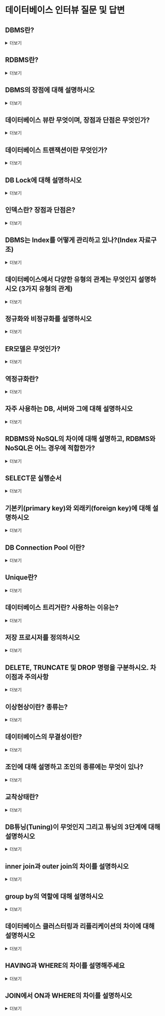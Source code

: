 # 데이터베이스 인터뷰 질문 및 답변

## DBMS란?
<details>
  <summary>더보기</summary>
  **DBMS (Database Management System):** 데이터베이스를 생성하고 관리하며, 데이터의 효율적이고 안전한 저장과 검색을 가능하게 하는 소프트웨어 시스템입니다.
</details>

## RDBMS란?
<details>
  <summary>더보기</summary>
  **RDBMS (Relational Database Management System):** 관계형 모델에 기반한 DBMS로, 데이터를 테이블 형식으로 저장하고, SQL을 사용하여 데이터를 관리합니다. 예: MySQL, PostgreSQL, Oracle.
</details>

## DBMS의 장점에 대해 설명하시오
<details>
  <summary>더보기</summary>
  - **데이터 중복 최소화**
  - **데이터 무결성 유지**
  - **데이터 독립성 제공**
  - **데이터 보안 강화**
  - **다중 사용자 지원**
  - **백업 및 복구 기능**
</details>

## 데이터베이스 뷰란 무엇이며, 장점과 단점은 무엇인가?
<details>
  <summary>더보기</summary>
  **뷰(View):** 하나 이상의 테이블로부터 생성된 가상의 테이블입니다.
  
  **장점:**
  - 보안성 향상: 민감한 데이터를 숨길 수 있음.
  - 쿼리 단순화: 복잡한 쿼리를 간단하게 사용할 수 있음.
  - 데이터 독립성: 기본 테이블 구조 변경 시 뷰를 통해 데이터 접근 가능.
  
  **단점:**
  - 성능 저하: 뷰를 사용할 때마다 기본 테이블에 접근해야 함.
  - 제한된 조작: 일부 뷰는 업데이트, 삽입, 삭제가 제한될 수 있음.
</details>

## 데이터베이스 트랜잭션이란 무엇인가?
<details>
  <summary>더보기</summary>
  **트랜잭션(Transaction):** 데이터베이스의 상태를 변화시키기 위한 논리적인 작업 단위로, ACID 속성을 만족해야 합니다.
  
  - **Atomicity (원자성):** 트랜잭션의 모든 작업이 완벽히 수행되거나 전혀 수행되지 않아야 합니다.
  - **Consistency (일관성):** 트랜잭션이 성공적으로 완료되면 데이터베이스는 일관된 상태를 유지해야 합니다.
  - **Isolation (고립성):** 하나의 트랜잭션이 완료될 때까지 다른 트랜잭션의 영향을 받아서는 안 됩니다.
  - **Durability (지속성):** 트랜잭션이 완료되면 그 결과는 영구적으로 반영되어야 합니다.
</details>

## DB Lock에 대해 설명하시오
<details>
  <summary>더보기</summary>
  **DB Lock:** 다중 사용자 환경에서 데이터의 일관성과 무결성을 유지하기 위해, 트랜잭션이 데이터에 접근하는 것을 제어하는 메커니즘입니다.
  
  - **Shared Lock (공유 락):** 여러 트랜잭션이 동시에 읽을 수 있지만, 쓰기는 불가능.
  - **Exclusive Lock (배타 락):** 하나의 트랜잭션만 읽고 쓸 수 있음.
</details>

## 인덱스란? 장점과 단점은?
<details>
  <summary>더보기</summary>
  **인덱스(Index):** 데이터베이스 테이블의 검색 속도를 높이기 위해 사용하는 데이터 구조입니다.
  
  **장점:**
  - 검색 성능 향상
  - 정렬 및 그룹화 작업 속도 향상
  
  **단점:**
  - 삽입, 삭제, 갱신 시 성능 저하
  - 추가 저장 공간 필요
</details>

## DBMS는 Index를 어떻게 관리하고 있나?(Index 자료구조)
<details>
  <summary>더보기</summary>
  DBMS는 보통 **B-Tree**나 **B+Tree** 자료구조를 사용하여 인덱스를 관리합니다. 이 자료구조는 데이터의 정렬된 순서 유지와 빠른 검색, 삽입, 삭제를 지원합니다.
</details>

## 데이터베이스에서 다양한 유형의 관계는 무엇인지 설명하시오 (3가지 유형의 관계)
<details>
  <summary>더보기</summary>
  - **1:1 관계:** 한 테이블의 한 레코드가 다른 테이블의 한 레코드와 연결됨.
  - **1:다 관계:** 한 테이블의 한 레코드가 다른 테이블의 여러 레코드와 연결됨.
  - **다:다 관계:** 여러 테이블의 여러 레코드가 서로 연결됨.
</details>

## 정규화와 비정규화를 설명하시오
<details>
  <summary>더보기</summary>
  **정규화 (Normalization):** 데이터의 중복을 최소화하고 무결성을 높이기 위해 데이터를 구조화하는 과정입니다.
  
  **비정규화 (Denormalization):** 성능 향상을 위해 정규화된 데이터 구조를 일부 중복 허용하여 다시 통합하는 과정입니다.
</details>

## ER모델은 무엇인가?
<details>
  <summary>더보기</summary>
  **ER 모델 (Entity-Relationship Model):** 데이터베이스를 설계할 때, 데이터의 논리적 구조를 표현하기 위해 사용되는 모델입니다. 엔티티, 속성, 관계로 구성됩니다.
</details>

## 역정규화란?
<details>
  <summary>더보기</summary>
  **역정규화 (Denormalization):** 성능 최적화를 위해 정규화된 데이터베이스를 비정규화하여 일부 중복을 허용하고 데이터베이스의 읽기 성능을 향상시키는 과정입니다.
</details>

## 자주 사용하는 DB, 서버와 그에 대해 설명하시오
<details>
  <summary>더보기</summary>
  - **MySQL:** 오픈 소스 관계형 데이터베이스 관리 시스템으로, 높은 성능과 사용 용이성이 특징입니다.
  - **PostgreSQL:** 객체 관계형 데이터베이스 시스템으로, 확장성과 표준 준수에 중점을 둡니다.
  - **Oracle DB:** 상용 관계형 데이터베이스 시스템으로, 대규모 트랜잭션 처리와 보안성이 뛰어납니다.
  - **SQL Server:** 마이크로소프트에서 개발한 관계형 데이터베이스 관리 시스템으로, BI 및 분석 기능이 강력합니다.
</details>

## RDBMS와 NoSQL의 차이에 대해 설명하고, RDBMS와 NoSQL은 어느 경우에 적합한가?
<details>
  <summary>더보기</summary>
  **RDBMS:** 관계형 데이터베이스로, 정형화된 데이터와 관계를 처리하는 데 적합합니다. 예: 금융 시스템, ERP.
  
  **NoSQL:** 비관계형 데이터베이스로, 비정형 데이터와 대규모 데이터를 처리하는 데 적합합니다. 예: 소셜 미디어, 로그 데이터.
</details>

## SELECT문 실행순서
<details>
  <summary>더보기</summary>
  1. **FROM**: 테이블 지정
  2. **WHERE**: 조건 필터링
  3. **GROUP BY**: 그룹화
  4. **HAVING**: 그룹화된 데이터 필터링
  5. **SELECT**: 컬럼 선택
  6. **ORDER BY**: 정렬
  7. **LIMIT**: 결과 제한
</details>

## 기본키(primary key)와 외래키(foreign key)에 대해 설명하시오
<details>
  <summary>더보기</summary>
  - **기본키 (Primary Key):** 각 레코드를 고유하게 식별하는 컬럼입니다.
  - **외래키 (Foreign Key):** 다른 테이블의 기본키를 참조하여 테이블 간의 관계를 설정하는 컬럼입니다.
</details>

## DB Connection Pool 이란?
<details>
  <summary>더보기</summary>
  **DB Connection Pool:** 데이터베이스 연결을 재사용하여 성능을 향상시키는 기술입니다. 미리 일정 수의 연결을 생성하고, 필요 시 이를 할당하여 사용합니다.
</details>

## Unique란?
<details>
  <summary>더보기</summary>
  **Unique 제약조건:** 테이블의 특정 컬럼 값이 중복되지 않도록 보장하는 제약조건입니다. 기본키와 달리 null 값을 가질 수 있습니다.
</details>

## 데이터베이스 트리거란? 사용하는 이유는?
<details>
  <summary>더보기</summary>
  **트리거 (Trigger):** 특정 이벤트(삽입, 수정, 삭제)가 발생할 때 자동으로 실행되는 절차입니다. 데이터 무결성 유지, 감사 로그 기록 등의 목적으로 사용됩니다.
</details>

## 저장 프로시저를 정의하시오
<details>
  <summary>더보기</summary>
  **저장 프로시저 (Stored Procedure):** 데이터베이스에 저장되어 서버에서 실행되는 SQL 코드 블록입니다. 재사용 가능하고, 복잡한 비즈니스 로직을 데이터베이스에서 직접 처리할 수 있습니다.
</details>

## DELETE, TRUNCATE 및 DROP 명령을 구분하시오. 차이점과 주의사항
<details>
  <summary>더보기</summary>
  - **DELETE:** 테이블의 특정 행을 삭제하며, 롤백이 가능합니다.
  - **TRUNCATE:** 테이블의 모든 행을 삭제하며, 롤백이 불가능합니다. 테이블 구조는 남아 있습니다.
  - **DROP:** 테이블 자체를 삭제하며, 롤백이 불가능합니다.
</details>

## 이상현상이란? 종류는?
<details>
  <summary>더보기</summary>
  **이상현상 (Anomaly):** 데이터베이스에서 데이터 불일치가 발생하는 현상입니다.
  
  - **삽입 이상:** 데이터를 삽입할 때 불필요한 데이터가 함께 삽입되는 현상.
  - **갱신 이상:** 데이터 갱신 시 일부만 갱신되어 일관성이 깨지는 현상.
  - **삭제 이상:** 데이터 삭제 시 의도하지 않은 데이터가 함께 삭제되는 현상.
</details>

## 데이터베이스의 무결성이란?
<details>
  <summary>더보기</summary>
  **데이터 무결성 (Integrity):** 데이터의 정확성과 일관성을 보장하는 특성입니다. 무결성 제약조건(기본키, 외래키, 유니크 제약조건 등)을 통해 유지됩니다.
</details>

## 조인에 대해 설명하고 조인의 종류에는 무엇이 있나?
<details>
  <summary>더보기</summary>
  **조인 (Join):** 두 개 이상의 테이블을 연결하여 데이터를 검색하는 방법입니다.
  
  **종류:**
  - **Inner Join:** 교집합
  - **Left Outer Join:** 왼쪽 테이블의 모든 데이터와 오른쪽 테이블의 일치하는 데이터
  - **Right Outer Join:** 오른쪽 테이블의 모든 데이터와 왼쪽 테이블의 일치하는 데이터
  - **Full Outer Join:** 두 테이블의 모든 데이터
</details>

## 교착상태란?
<details>
  <summary>더보기</summary>
  **교착상태 (Deadlock):** 둘 이상의 트랜잭션이 서로 상대방의 자원을 기다리며 무한 대기하는 상태입니다.
</details>

## DB튜닝(Tuning)이 무엇인지 그리고 튜닝의 3단계에 대해 설명하시오
<details>
  <summary>더보기</summary>
  **DB 튜닝:** 데이터베이스 성능을 최적화하는 과정입니다.
  
  **3단계:**
  - **설계 튜닝:** 데이터베이스 구조와 인덱스를 최적화.
  - **쿼리 튜닝:** 효율적인 SQL 쿼리를 작성.
  - **하드웨어 튜닝:** 하드웨어 자원의 최적 활용.
</details>

## inner join과 outer join의 차이를 설명하시오
<details>
  <summary>더보기</summary>
  - **Inner Join:** 두 테이블의 일치하는 데이터만 반환.
  - **Outer Join:** 일치하지 않는 데이터도 함께 반환 (Left, Right, Full Outer Join).
</details>

## group by의 역할에 대해 설명하시오
<details>
  <summary>더보기</summary>
  **GROUP BY:** 특정 컬럼을 기준으로 데이터를 그룹화하여 집계 함수를 사용할 수 있게 합니다. 예: SUM, COUNT, AVG.
</details>

## 데이터베이스 클러스터링과 리플리케이션의 차이에 대해 설명하시오
<details>
  <summary>더보기</summary>
  - **클러스터링:** 여러 데이터베이스 서버를 하나의 논리적 단위로 구성하여 고가용성과 성능을 향상.
  - **리플리케이션:** 데이터의 복제본을 여러 서버에 생성하여 데이터의 가용성과 성능을 향상.
</details>

## HAVING과 WHERE의 차이를 설명해주세요
<details>
  <summary>더보기</summary>
  - **WHERE:** 그룹화 이전에 행을 필터링.
  - **HAVING:** 그룹화 이후에 그룹을 필터링.
</details>

## JOIN에서 ON과 WHERE의 차이를 설명하시오
<details>
  <summary>더보기</summary>
  - **ON:** 조인 조건을 지정하여 두 테이블의 데이터를 결합.
  - **WHERE:** 결합된 데이터에 추가 조건을 적용.
</details>
